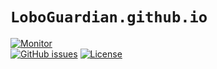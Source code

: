 # `LoboGuardian.github.io`

[![Monitor](https://img.shields.io/website-up-down-green-red/https/loboguardian.github.io.svg)](https://loboguardian.github.io/)	
[![GitHub issues](https://img.shields.io/github/issues/LoboGuardian/LoboGuardian.github.io.svg?color=green)](https://github.com/LoboGuardian/LoboGuardian.github.io/issues)
[![License](https://img.shields.io/badge/license-CC%20BY--NC--ND%204.0-red.svg)](https://creativecommons.org/licenses/by-nc-nd/4.0/)